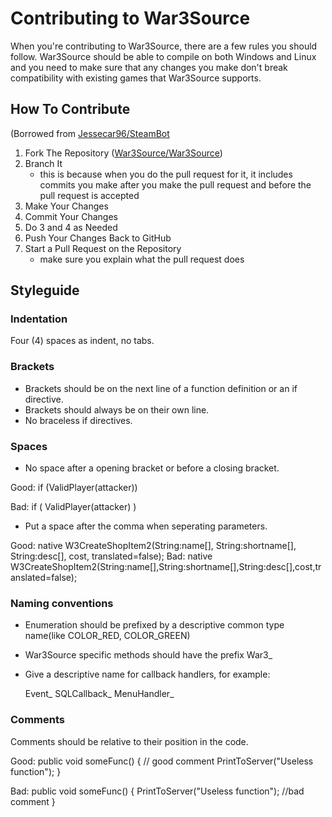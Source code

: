 # Contributing to War3Source #
When you're contributing to War3Source, there are a few rules you should follow. War3Source should be able to compile on both Windows and Linux and you need to make sure that any changes you make don't break compatibility with existing games that War3Source supports.

## How To Contribute ##
(Borrowed from [Jessecar96/SteamBot](https://github.com/Jessecar96/SteamBot/blob/master/CONTRIBUTING.md)

1. Fork The Repository ([War3Source/War3Source](https://github.com/War3Source/War3Source))
2. Branch It
    - this is because when you do the pull request for it, it includes commits you make after you make the pull request and before the pull request is accepted
3. Make Your Changes
4. Commit Your Changes
5. Do 3 and 4 as Needed
6. Push Your Changes Back to GitHub
7. Start a Pull Request on the Repository
    - make sure you explain what the pull request does

## Styleguide ##

### Indentation ###
Four (4) spaces as indent, no tabs.

### Brackets ###
* Brackets should be on the next line of a function definition or an if directive. 
* Brackets should always be on their own line. 
* No braceless if directives.

### Spaces ###
* No space after a opening bracket or before a closing bracket.

Good: 
    if (ValidPlayer(attacker))

Bad: 
    if ( ValidPlayer(attacker) )

* Put a space after the comma when seperating parameters.

Good: 
    native W3CreateShopItem2(String:name[], String:shortname[], String:desc[], cost, translated=false);
Bad: 
    native W3CreateShopItem2(String:name[],String:shortname[],String:desc[],cost,translated=false);

### Naming conventions ###
* Enumeration should be prefixed by a descriptive common type name(like COLOR_RED, COLOR_GREEN)
* War3Source specific methods should have the prefix War3_<name>
* Give a descriptive name for callback handlers, for example:
    
    Event_<eventname without underscores>
    SQLCallback_<descriptive name>
    MenuHandler_<menu name>

### Comments ###
Comments should be relative to their position in the code.

Good:
    public void someFunc()
    {
        // good comment
        PrintToServer("Useless function");
    }
    
Bad:
    public void someFunc()
    {
        PrintToServer("Useless function");        //bad comment
    }